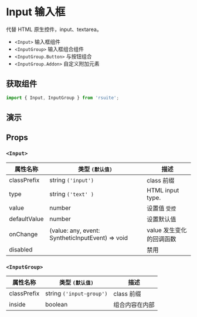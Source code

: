 # Input 输入框 [<i class="rs-icon rs-icon-edit2" ></i>](https://github.com/rsuite/rsuite.github.io/blob/master/src/components/input/index.md)

代替 HTML 原生控件，input、textarea。

* `<Input>` 输入框组件
* `<InputGroup>` 输入框组合组件
* `<InputGroup.Button>` 与按钮组合
* `<InputGroup.Addon>` 自定义附加元素

## 获取组件

```js
import { Input, InputGroup } from 'rsuite';
```

## 演示

<!--{demo}-->

## Props

### `<Input>`

| 属性名称     | 类型 `(默认值)`                                                    | 描述                     |
| ------------ | ------------------------------------------------------------------ | ------------------------ |
| classPrefix  | string `('input')`                                                 | class 前缀               |
| type         | string `('text' )`                                                 | HTML input type.         |
| value        | number                                                             | 设置值 `受控`            |
| defaultValue | number                                                             | 设置默认值               |
| onChange     | (value: any, event: SyntheticInputEvent<HTMLInputElement>) => void | value 发生变化的回调函数 |
| disabled     |                                                                    | 禁用                     |

### `<InputGroup>`

| 属性名称    | 类型 `(默认值)`          | 描述           |
| ----------- | ------------------------ | -------------- |
| classPrefix | string `('input-group')` | class 前缀     |
| inside      | boolean                  | 组合内容在内部 |
